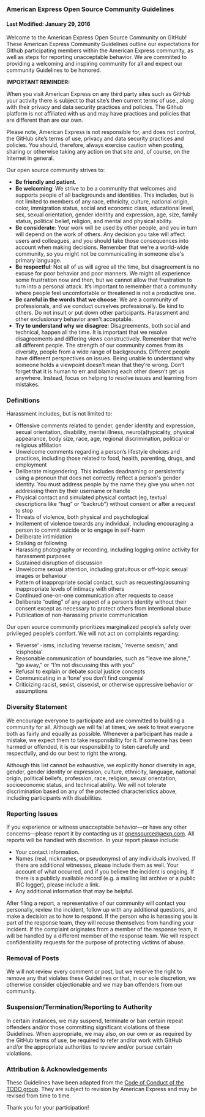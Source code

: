 ### American Express Open Source Community Guidelines

#### Last Modified: January 29, 2016

Welcome to the American Express Open Source Community on GitHub! These American Express Community
Guidelines outline our expectations for Github participating members within the American Express
community, as well as steps for reporting unacceptable behavior. We are committed to providing a
welcoming and inspiring community for all and expect our community Guidelines to be honored.

**IMPORTANT REMINDER:**

When you visit American Express on any third party sites such as GitHub your activity there is
subject to that site’s then current terms of use., along with their privacy and data security
practices and policies. The Github platform is not affiliated with us and may have practices and
policies that are different than are our own.

Please note, American Express is not responsible for, and does not control, the GitHub site’s terms
of use, privacy and data security practices and policies. You should, therefore, always exercise
caution when posting, sharing or otherwise taking any action on that site and, of course, on the
Internet in general.

Our open source community strives to:
- **Be friendly and patient**.
- **Be welcoming**: We strive to be a community that welcomes and supports people of all
backgrounds and identities. This includes, but is not limited to members of any race, ethnicity,
culture, national origin, color, immigration status, social and economic class, educational level,
sex, sexual orientation, gender identity and expression, age, size, family status, political belief,
religion, and mental and physical ability.
- **Be considerate**: Your work will be used by other people, and you in turn will depend on the
work of others. Any decision you take will affect users and colleagues, and you should take those
consequences into account when making decisions. Remember that we're a world-wide community, so you
might not be communicating in someone else's primary language.
- **Be respectful**: Not all of us will agree all the time, but disagreement is no excuse for poor
behavior and poor manners. We might all experience some frustration now and then, but we cannot
allow that frustration to turn into a personal attack. It’s important to remember that a community
where people feel uncomfortable or threatened is not a productive one.
- **Be careful in the words that we choose**: We are a community of professionals, and we conduct
ourselves professionally. Be kind to others. Do not insult or put down other participants.
Harassment and other exclusionary behavior aren't acceptable.
- **Try to understand why we disagree**: Disagreements, both social and technical, happen all the
time. It is important that we resolve disagreements and differing views constructively. Remember
that we’re all different people. The strength of our community comes from its diversity, people from
a wide range of backgrounds. Different people have different perspectives on issues. Being unable to
understand why someone holds a viewpoint doesn’t mean that they’re wrong. Don’t forget that it is
human to err and blaming each other doesn’t get us anywhere. Instead, focus on helping to resolve
issues and learning from mistakes.

### Definitions
Harassment includes, but is not limited to:
- Offensive comments related to gender, gender identity and expression, sexual orientation,
disability, mental illness, neuro(a)typicality, physical appearance, body size, race, age, regional
discrimination, political or religious affiliation
- Unwelcome comments regarding a person’s lifestyle choices and practices, including those related
to food, health, parenting, drugs, and employment
- Deliberate misgendering. This includes deadnaming or persistently using a pronoun that does not
correctly reflect a person's gender identity. You must address people by the name they give you when
not addressing them by their username or handle
- Physical contact and simulated physical contact (eg, textual descriptions like “hug” or “backrub”)
without consent or after a request to stop
- Threats of violence, both physical and psychological
- Incitement of violence towards any individual, including encouraging a person to commit suicide
or to engage in self-harm
- Deliberate intimidation
- Stalking or following
- Harassing photography or recording, including logging online activity for harassment purposes
- Sustained disruption of discussion
- Unwelcome sexual attention, including gratuitous or off-topic sexual images or behaviour
- Pattern of inappropriate social contact, such as requesting/assuming inappropriate levels of
intimacy with others
- Continued one-on-one communication after requests to cease
- Deliberate “outing” of any aspect of a person’s identity without their consent except as necessary
to protect others from intentional abuse
- Publication of non-harassing private communication

Our open source community prioritizes marginalized people’s safety over privileged people’s comfort.
We will not act on complaints regarding:
- ‘Reverse’ -isms, including ‘reverse racism,’ ‘reverse sexism,’ and ‘cisphobia’
- Reasonable communication of boundaries, such as “leave me alone,” “go away,” or “I’m not
discussing this with you”
- Refusal to explain or debate social justice concepts
- Communicating in a ‘tone’ you don’t find congenial
- Criticizing racist, sexist, cissexist, or otherwise oppressive behavior or assumptions

### Diversity Statement
We encourage everyone to participate and are committed to building a community for all. Although we
will fail at times, we seek to treat everyone both as fairly and equally as possible. Whenever a
participant has made a mistake, we expect them to take responsibility for it. If someone has been
harmed or offended, it is our responsibility to listen carefully and respectfully, and do our best
to right the wrong.

Although this list cannot be exhaustive, we explicitly honor diversity in age, gender, gender
identity or expression, culture, ethnicity, language, national origin, political beliefs,
profession, race, religion, sexual orientation, socioeconomic status, and technical ability. We will
not tolerate discrimination based on any of the protected characteristics above, including
participants with disabilities.

### Reporting Issues
If you experience or witness unacceptable behavior—or have any other concerns—please report it by
contacting us at opensource@aexp.com. All reports will be handled with discretion. In your report
please include:
- Your contact information.
- Names (real, nicknames, or pseudonyms) of any individuals involved. If there are additional
witnesses, please include them as well. Your account of what occurred, and if you believe the
incident is ongoing. If there is a publicly available record (e.g. a mailing list archive or a
public IRC logger), please include a link.
- Any additional information that may be helpful.

After filing a report, a representative of our community will contact you personally, review the
incident, follow up with any additional questions, and make a decision as to how to respond. If the
person who is harassing you is part of the response team, they will recuse themselves from handling
your incident. If the complaint originates from a member of the response team, it will be handled by
a different member of the response team. We will respect confidentiality requests for the purpose of
protecting victims of abuse.

### Removal of Posts
We will not review every comment or post, but we reserve the right to remove any that violates these
Guidelines or that, in our sole discretion, we otherwise consider objectionable and we may ban
offenders from our community.

### Suspension/Termination/Reporting to Authority
In certain instances, we may suspend, terminate or ban certain repeat offenders and/or those
committing significant violations of these Guidelines. When appropriate, we may also, on our own or
as required by the GitHub terms of use, be required to refer and/or work with GitHub and/or the
appropriate authorities to review and/or pursue certain violations.

### Attribution & Acknowledgements
These Guidelines have been adapted from the
[Code of Conduct of the TODO group](https://todogroup.org/about/code-of-conduct/). They are subject to
revision by American Express and may be revised from time to time.

Thank you for your participation!

